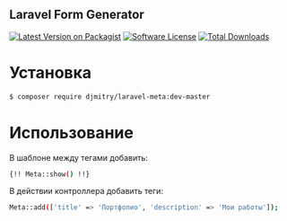 ## Laravel Form Generator
[![Latest Version on Packagist](https://img.shields.io/packagist/v/djmitry/laravel-meta.svg)](https://packagist.org/packages/djmitry/laravel-meta)
[![Software License](https://img.shields.io/packagist/l/djmitry/laravel-meta.svg)](LICENSE.md)
[![Total Downloads](https://img.shields.io/packagist/dt/djmitry/laravel-meta.svg)](https://packagist.org/packages/djmitry/laravel-meta)

# Установка
```bash
$ composer require djmitry/laravel-meta:dev-master
```

# Использование
В шаблоне между тегами <head> добавить:
```bash
{!! Meta::show() !!}
```

В действии контроллера добавить теги:
```bash
Meta::add(['title' => 'Портфолио', 'description' => 'Мои работы']);
```